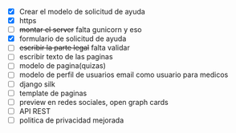 - [x] Crear el modelo de solicitud de ayuda
- [x] https
- [ ] ~~montar el server~~ falta gunicorn y eso
- [x] formulario de solicitud de ayuda
- [ ] ~~escribir la parte legal~~ falta validar
- [ ] escribir texto de las paginas
- [ ] modelo de pagina(quizas)
- [ ] modelo de perfil de usuarios email como usuario para medicos
- [ ] django silk
- [ ] template de paginas
- [ ] preview en redes sociales, open graph cards
- [ ] API REST
- [ ] politica de privacidad mejorada

